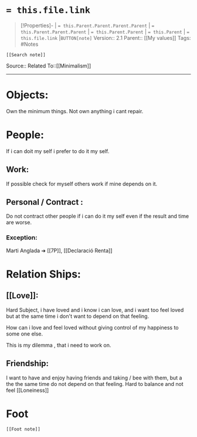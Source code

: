 # `= this.file.link`
>[!Properties]- | `= this.Parent.Parent.Parent.Parent` |  `= this.Parent.Parent.Parent` | `= this.Parent.Parent` | `= this.Parent` | `= this.file.link` |`BUTTON[note]` 
>Version:: 2.1
>Parent:: [[My values]]
>Tags: #Notes
```meta-bind-embed
[[Search note]]
```
Source::
Related To::[[Minimalism]]
***
# Objects:

Own the minimum things.
Not own anything i cant repair. 

# People: 
If i can doit my self i prefer to do it my self. 
## Work:
If possible check for myself others work if mine depends on it.
## Personal / Contract :
Do not contract other people if i can do it my self even if the result and time are worse.

### Exception:
Marti Anglada ➔ [[7P]], [[Declaració Renta]]

# Relation Ships: 
## [[Love]]:
Hard Subject, i have loved and i know i can love, and i want too feel loved but at the same time i don't want to depend on that feeling. 

How can i love and feel loved without giving control of my happiness to some one else. 

This is my dilemma , that i need to work on.


## Friendship:
I want to have and enjoy having friends and taking / bee with them, but a the the same time do not depend on that feeling. Hard to balance and not feel [[Loneiness]]









# Foot
```meta-bind-embed
[[Foot note]]
``` 